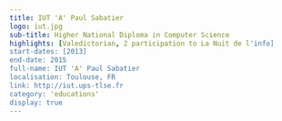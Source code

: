 ```yaml
---
title: IUT 'A' Paul Sabatier
logo: iut.jpg
sub-title: Higher National Diploma in Computer Science
highlights: [Valedictorian, 2 participation to La Nuit de l'info]
start-dates: [2013]
end-date: 2015
full-name: IUT 'A' Paul Sabatier
localisation: Toulouse, FR
link: http://iut.ups-tlse.fr
category: 'educations'
display: true
---
```

<!---
Gregoire Boiron <gregoire.boiron@gmail.com>
Copyright (c) 2018-2020 Gregoire Boiron  All Rights Reserved.
--->
